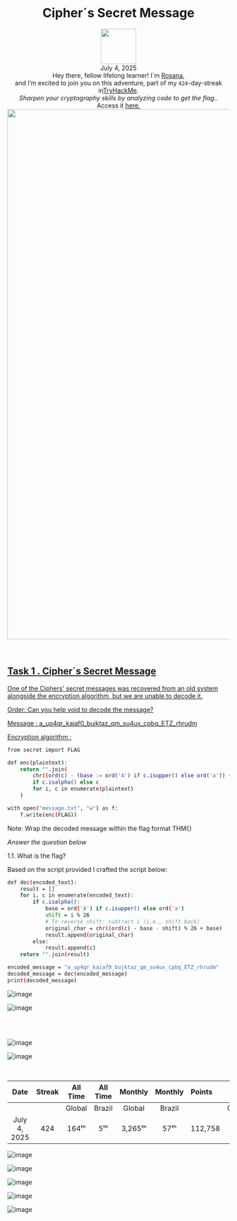<h1 align="center">Cipher´s Secret Message</h1>
<p align="center"><img width="80px" src="https://github.com/user-attachments/assets/ed955759-2b59-4cd8-b1e0-4597741ad0bc"><br>
July 4, 2025<br> Hey there, fellow lifelong learner! I´m <a href="https://www.linkedin.com/in/rosanafssantos/">Rosana</a>,<br>
and I’m excited to join you on this adventure, part of my <code>424</code>-day-streak in<a href="https://tryhackme.com">TryHackMe</a>.<br>
<em>Sharpen your cryptography skills by analyzing code to get the flag.</em>.<br>
Access it <a href="https://tryhackme.com/room/hfb1cipherssecretmessage"</a>here.<br>
<img width="1200px" src="https://github.com/user-attachments/assets/51364d9a-3f9d-4244-bb18-ebe3e45ffbf7"></p>

<br>

<h2>Task 1 . Cipher´s Secret Message</h2>

<p>One of the Ciphers' secret messages was recovered from an old system alongside the encryption algorithm, but we are unable to decode it.<br>

Order: Can you help void to decode the message?<br>

Message : a_up4qr_kaiaf0_bujktaz_qm_su4ux_cpbq_ETZ_rhrudm<br>

Encryption algorithm :</p>

```bash
from secret import FLAG

def enc(plaintext):
    return "".join(
        chr((ord(c) - (base := ord('A') if c.isupper() else ord('a')) + i) % 26 + base) 
        if c.isalpha() else c
        for i, c in enumerate(plaintext)
    )

with open("message.txt", "w") as f:
    f.write(enc(FLAG))
```

<p>Note: Wrap the decoded message within the flag format THM{} </p>

<p><em>Answer the question below</em></p>

<p>1.1. What is the flag?<br>
<code></code></p>

<p>Based on the script provided I crafted the script below:</p>

```bash
def dec(encoded_text):
    result = []
    for i, c in enumerate(encoded_text):
        if c.isalpha():
            base = ord('A') if c.isupper() else ord('a')
            shift = i % 26
            # To reverse shift: subtract i (i.e., shift back)
            original_char = chr((ord(c) - base - shift) % 26 + base)
            result.append(original_char)
        else:
            result.append(c)
    return "".join(result)

encoded_message = "a_up4qr_kaiaf0_bujktaz_qm_su4ux_cpbq_ETZ_rhrudm"
decoded_message = dec(encoded_message)
print(decoded_message)
```

![image](https://github.com/user-attachments/assets/22ca0e50-c8d2-4c66-a306-808593bf92f3)


![image](https://github.com/user-attachments/assets/4b171bb8-77a7-43c6-8f69-af9e39d93e11)

<br>
<br>

![image](https://github.com/user-attachments/assets/f4c7828d-3393-4c47-a318-a92ea96632a8)

![image](https://github.com/user-attachments/assets/a5045760-2d30-4aa8-9cc1-2cb08183dd67)

<br>

<div align="center">

| Date              | Streak   | All Time     | All Time     | Monthly     | Monthly    | Points   | Rooms     | Badges    |
| :---------------: | :------: | :----------: | :----------: | :---------: | :--------: | :------  | :-------: | :-------: |
|                   |          |    Global    |    Brazil    |    Global   |   Brazil   |          | Completed |           |
| July 4, 2025      | 424      |     164ᵗʰ    |      5ᵗʰ     |    3,265ᵗʰ  |     57ᵗʰ   |  112,758 |    825    |     63    |

</div>

![image](https://github.com/user-attachments/assets/10b57b1f-c794-454b-8d02-0275b70cc2bd)

![image](https://github.com/user-attachments/assets/9817aa6c-fa2c-4411-b734-426380680904)

![image](https://github.com/user-attachments/assets/fe9785a9-5eba-4436-bfe4-a39838d66ead)

![image](https://github.com/user-attachments/assets/dfd146da-7660-459b-a412-98cf6dfe07a2)

![image](https://github.com/user-attachments/assets/b4a1ff3b-4951-47fa-8198-b883ab5e9b8d)
